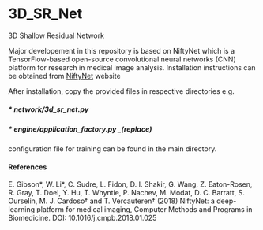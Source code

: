 # 3D_SR_Net
3D Shallow Residual Network

Major developement in this repository is based on NiftyNet which is a TensorFlow-based open-source convolutional neural networks (CNN) platform for research in medical image analysis. Installation instructions can be obtained from [NiftyNet](https://pypi.org/project/NiftyNet) website


After installation, copy the provided files in respective directories e.g.

##### *  network/3d_sr_net.py
##### *  engine/application_factory.py _(replace)


configuration file for training can be found in the main directory. 








#### References


E. Gibson*, W. Li*, C. Sudre, L. Fidon, D. I. Shakir, G. Wang, Z. Eaton-Rosen, R. Gray, T. Doel, Y. Hu, T. Whyntie, P. Nachev, M. Modat, D. C. Barratt, S. Ourselin, M. J. Cardoso† and T. Vercauteren† (2018) NiftyNet: a deep-learning platform for medical imaging, Computer Methods and Programs in Biomedicine. DOI: 10.1016/j.cmpb.2018.01.025

